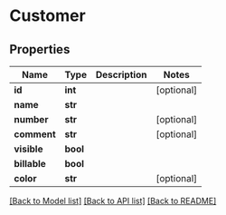 # Customer

## Properties
Name | Type | Description | Notes
------------ | ------------- | ------------- | -------------
**id** | **int** |  | [optional] 
**name** | **str** |  | 
**number** | **str** |  | [optional] 
**comment** | **str** |  | [optional] 
**visible** | **bool** |  | 
**billable** | **bool** |  | 
**color** | **str** |  | [optional] 

[[Back to Model list]](../README.md#documentation-for-models) [[Back to API list]](../README.md#documentation-for-api-endpoints) [[Back to README]](../README.md)

